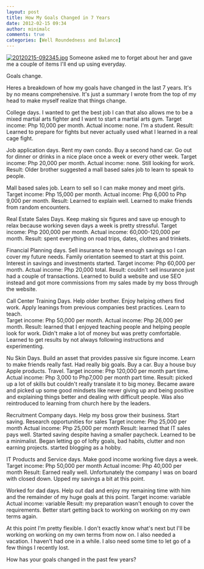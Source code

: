 ```yaml
---
layout: post
title: How My Goals Changed in 7 Years
date: 2012-02-15 09:34
author: minimalc
comments: true
categories: [Well Roundedness and Balance]
---
```

<a href="http://minimalchanges.com/blog/wp-content/uploads/2012/02/20120215-092345.jpg"><img src="http://minimalchanges.com/blog/wp-content/uploads/2012/02/20120215-092345.jpg" alt="20120215-092345.jpg" class="alignnone size-full" /></a>
Someone asked me to forget about her and gave me a couple of items I'll end up using everyday. 

Goals change. 

Heres a breakdown of how my goals have changed in the last 7 years. It's by no means comprehensive. It's just a summary I wrote from the top of my head to make myself realize that things change. 

College days. 
I wanted to get the best job I can that also allows me to be a mixed martial arts fighter and I want to start a martial arts gym. 
Target income: Php 10,000 per month. 
Actual income: none. I'm a student. 
Result: Learned to prepare for fights but never actually used what I learned in a real cage fight. 

Job application days. 
Rent my own condo. 
Buy a second hand car. Go out for dinner or drinks in a nice place once a week or every other week. 
Target income: Php 20,000 per month. 
Actual income: none. Still looking for work. 
Result: Older brother suggested a mall based sales job to learn to speak to people. 

Mall based sales job. 
Learn to sell so I can make money and meet girls.  
Target income: Php 15,000 per month. 
Actual income: Php 6,000 to Php 9,000 per month. 
Result: Learned to explain well. Learned to make friends from random encounters. 

Real Estate Sales Days. 
Keep making six figures and save up enough to relax because working seven days a week is pretty stressful. 
Target income: Php 200,000 per month. 
Actual income: 60,000-120,000 per month. 
Result: spent everything on road trips, dates, clothes and trinkets. 

Financial Planning days. 
Sell insurance to have enough savings so I can cover my future needs. Family orientation seemed to start at this point. Interest in savings and investments started. 
Target income: Php 60,000 per month. 
Actual income: Php 20,000 total. 
Result: couldn't sell insurance just had a couple of transactions. Learned to build a website and use SEO instead and got more commissions from my sales made by my boss through the website. 

Call Center Training Days. 
Help older brother. Enjoy helping others find work. Apply leanings from previous companies best practices. Learn to teach.  
Target income: Php 50,000 per month. 
Actual income: Php 26,000 per month. 
Result: learned that I enjoyed teaching people and helping people look for work. Didn't make a lot of money but was pretty comfortable. Learned to get results by not always following instructions and experimenting. 

Nu Skin Days. 
Build an asset that provides passive six figure income. Learn to make friends really fast. Had really big goals. Buy a car. Buy a house buy Apple products. Travel. 
Target income: Php 120,000 per month part time. 
Actual income: Php 3,000 to Php7,000 per month part time. 
Result: picked up a lot of skills but couldn't really translate it to big money. Became aware and picked up some good mindsets like never giving up and being positive and explaining things better and dealing with difficult people. Was also reintroduced to learning from church here by the leaders. 

Recruitment Company days. 
Help my boss grow their business. Start saving. Research opportunities for sales
Target income: Php 25,000 per month
Actual income: Php 25,000 per month
Result: learned that IT sales pays well. Started saving despite having a smaller paycheck. Learned to be a minimalist. Began letting go of lofty goals, bad habits, clutter and non earning projects. started blogging as a hobby. 

IT Products and Service days.
Make good income working five days a week. 
Target income: Php 50,000 per month
Actual income: Php 40,000 per month
Result: Earned really well. Unfortunately the company I was on board with closed down. Upped my savings a bit at this point. 

Worked for dad days. 
Help out dad and enjoy my remaining time with him and the remainder of my huge goals at this point. 
Target income: variable
Actual income: variable
Result: my preparation wasn't enough to cover the requirements. Better start getting back to working on working on my own terms again. 

At this point I'm pretty flexible. I don't exactly know what's next but I'll be working on working on my own terms from now on. I also needed a vacation. I haven't had one in a while. I also need some time to let go of a few things I recently lost. 

How has your goals changed in the past few years?

